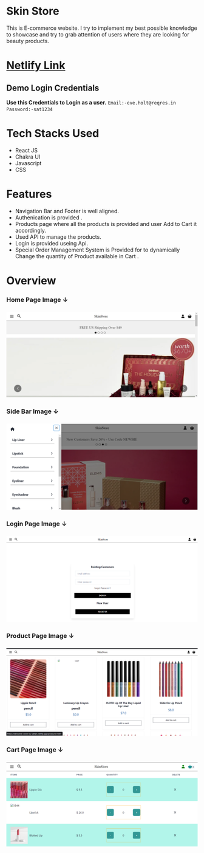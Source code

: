 # Skin Store
This is E-commerce website. I try to implement my best possible knowledge to showcase and try to grab attention of users where they are looking for beauty products. 

# [Netlify Link](https://skinsotre-clone-by-sattan.netlify.app/)

## Demo Login Credentials
**Use this Credentials to Login as a user.**
 `Email:-eve.holt@reqres.in`
 `Password:-sat1234`
# Tech Stacks Used
- React JS
- Chakra UI
- Javascript
- CSS

# Features
- Navigation Bar and Footer is well aligned.
- Authenication is provided .
- Products page where all the products is provided and user Add to Cart it accordingly.
- Used API to manage the products. 
- Login is provided useing Api.
- Special Order Management System is Provided for to dynamically Change the quantity   of Product available in Cart .

# Overview
<div>
<h3> Home Page Image ↓<h3/>
<img src="./Project_Images/Home_Page.png" alt="Home_Page2" >
<h3> Side Bar Image ↓ <h3/>
<img src="./Project_Images/Side_Bar.png" alt="Side_Bar" />
<h3> Login Page Image ↓ <h3/>
<img src="./Project_Images/Login_page.png" alt="Login_Page" />
<h3> Product Page Image ↓ <h3/>
<img src="./Project_Images/Product_Page.png" alt="Product_page" />
<h3> Cart Page Image ↓<h3/>
<img src="./Project_Images/Cart_Page1.png" alt="Cart_Page" />
<div/>



